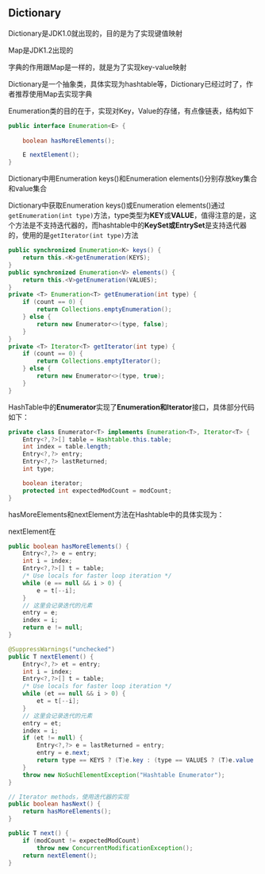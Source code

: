 ## Dictionary

Dictionary是JDK1.0就出现的，目的是为了实现键值映射

Map是JDK1.2出现的

字典的作用跟Map是一样的，就是为了实现key-value映射

Dictionary是一个抽象类，具体实现为hashtable等，Dictionary已经过时了，作者推荐使用Map去实现字典

Enumeration类的目的在于，实现对Key，Value的存储，有点像链表，结构如下

```java
public interface Enumeration<E> {
    
    boolean hasMoreElements();

    E nextElement();
}
```

Dictionary中用Enumeration<K> keys()和Enumeration<V> elements()分别存放key集合和value集合

Dictionary中获取Enumeration<K> keys()或Enumeration<V> elements()通过`getEnumeration(int type)`方法，type类型为**KEY**或**VALUE**，值得注意的是，这个方法是不支持迭代器的，而hashtable中的**KeySet或EntrySet**是支持迭代器的，使用的是`getIterator(int type)`方法

```java
public synchronized Enumeration<K> keys() {
    return this.<K>getEnumeration(KEYS);
}
public synchronized Enumeration<V> elements() {
    return this.<V>getEnumeration(VALUES);
}
private <T> Enumeration<T> getEnumeration(int type) {
    if (count == 0) {
        return Collections.emptyEnumeration();
    } else {
        return new Enumerator<>(type, false);
    }
}
private <T> Iterator<T> getIterator(int type) {
    if (count == 0) {
        return Collections.emptyIterator();
    } else {
        return new Enumerator<>(type, true);
    }
}
```

HashTable中的**Enumerator**实现了**Enumeration和Iterator**接口，具体部分代码如下：

```java
private class Enumerator<T> implements Enumeration<T>, Iterator<T> {
    Entry<?,?>[] table = Hashtable.this.table;
    int index = table.length;
    Entry<?,?> entry;
    Entry<?,?> lastReturned;
    int type;

    boolean iterator;
    protected int expectedModCount = modCount;
}
```

hasMoreElements和nextElement方法在Hashtable中的具体实现为：

nextElement在

```java
public boolean hasMoreElements() {
    Entry<?,?> e = entry;
    int i = index;
    Entry<?,?>[] t = table;
    /* Use locals for faster loop iteration */
    while (e == null && i > 0) {
        e = t[--i];
    }
    // 这里会记录迭代的元素
    entry = e;
    index = i;
    return e != null;
}

@SuppressWarnings("unchecked")
public T nextElement() {
    Entry<?,?> et = entry;
    int i = index;
    Entry<?,?>[] t = table;
    /* Use locals for faster loop iteration */
    while (et == null && i > 0) {
        et = t[--i];
    }
    // 这里会记录迭代的元素
    entry = et;
    index = i;
    if (et != null) {
        Entry<?,?> e = lastReturned = entry;
        entry = e.next;
        return type == KEYS ? (T)e.key : (type == VALUES ? (T)e.value : (T)e);
    }
    throw new NoSuchElementException("Hashtable Enumerator");
}

// Iterator methods，使用迭代器的实现
public boolean hasNext() {
    return hasMoreElements();
}

public T next() {
    if (modCount != expectedModCount)
        throw new ConcurrentModificationException();
    return nextElement();
}
```

